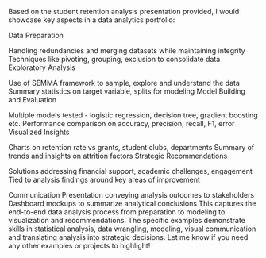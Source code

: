 Based on the student retention analysis presentation provided, I would showcase key aspects in a data analytics portfolio:

Data Preparation

Handling redundancies and merging datasets while maintaining integrity
Techniques like pivoting, grouping, exclusion to consolidate data
Exploratory Analysis

Use of SEMMA framework to sample, explore and understand the data
Summary statistics on target variable, splits for modeling
Model Building and Evaluation

Multiple models tested - logistic regression, decision tree, gradient boosting etc.
Performance comparison on accuracy, precision, recall, F1, error
Visualized Insights

Charts on retention rate vs grants, student clubs, departments
Summary of trends and insights on attrition factors
Strategic Recommendations

Solutions addressing financial support, academic challenges, engagement
Tied to analysis findings around key areas of improvement

Communication
Presentation conveying analysis outcomes to stakeholders
Dashboard mockups to summarize analytical conclusions
This captures the end-to-end data analysis process from preparation to modeling to visualization and recommendations. The specific examples demonstrate skills in statistical analysis, data wrangling, modeling, visual communication and translating analysis into strategic decisions. Let me know if you need any other examples or projects to highlight!
